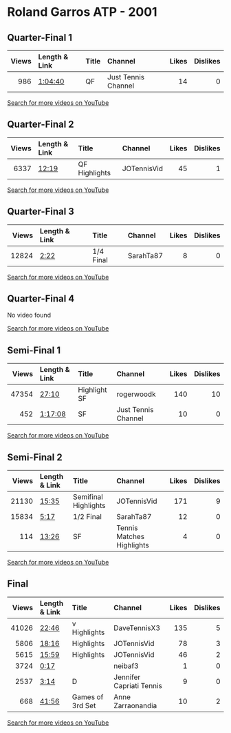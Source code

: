 
# Roland Garros ATP - 2001
    
## Quarter-Final 1
|   Views | Length & Link                                          | Title   | Channel             |   Likes |   Dislikes |
|--------:|:-------------------------------------------------------|:--------|:--------------------|--------:|-----------:|
|     986 | [1:04:40](https://www.youtube.com/watch?v=ULHSHi1vw5c) | QF      | Just Tennis Channel |      14 |          0 |

[Search for more videos on YouTube](https://www.youtube.com/results?search_query=%22roland+garros%22+%22Hingis%22+%22Schiavone%22+%222001%22+%22highlights%22)     

## Quarter-Final 2
|   Views | Length & Link                                        | Title         | Channel     |   Likes |   Dislikes |
|--------:|:-----------------------------------------------------|:--------------|:------------|--------:|-----------:|
|    6337 | [12:19](https://www.youtube.com/watch?v=1wmqn_BMctk) | QF Highlights | JOTennisVid |      45 |          1 |

[Search for more videos on YouTube](https://www.youtube.com/results?search_query=%22roland+garros%22+%22Capriati%22+%22Williams%22+%222001%22+%22highlights%22)     

## Quarter-Final 3
|   Views | Length & Link                                       | Title     | Channel   |   Likes |   Dislikes |
|--------:|:----------------------------------------------------|:----------|:----------|--------:|-----------:|
|   12824 | [2:22](https://www.youtube.com/watch?v=8eVEt6J5hC4) | 1/4 Final | SarahTa87 |       8 |          0 |

[Search for more videos on YouTube](https://www.youtube.com/results?search_query=%22roland+garros%22+%22Clijsters%22+%22Mandula%22+%222001%22+%22highlights%22)     

## Quarter-Final 4
No video found

[Search for more videos on YouTube](https://www.youtube.com/results?search_query=%22roland+garros%22+%22Henin%22+%22Krasnoroutskaya%22+%222001%22+%22highlights%22)     

## Semi-Final 1
|   Views | Length & Link                                          | Title           | Channel             |   Likes |   Dislikes |
|--------:|:-------------------------------------------------------|:----------------|:--------------------|--------:|-----------:|
|   47354 | [27:10](https://www.youtube.com/watch?v=WjFgW_PW0gM)   | Highlight    SF | rogerwoodk          |     140 |         10 |
|     452 | [1:17:08](https://www.youtube.com/watch?v=GnQXjoeHHBk) | SF              | Just Tennis Channel |      10 |          0 |

[Search for more videos on YouTube](https://www.youtube.com/results?search_query=%22roland+garros%22+%22Capriati%22+%22Hingis%22+%222001%22+%22highlights%22)     

## Semi-Final 2
|   Views | Length & Link                                        | Title                | Channel                   |   Likes |   Dislikes |
|--------:|:-----------------------------------------------------|:---------------------|:--------------------------|--------:|-----------:|
|   21130 | [15:35](https://www.youtube.com/watch?v=q-uIQCrgrIo) | Semifinal Highlights | JOTennisVid               |     171 |          9 |
|   15834 | [5:17](https://www.youtube.com/watch?v=61Zwhf8w6i0)  | 1/2 Final            | SarahTa87                 |      12 |          0 |
|     114 | [13:26](https://www.youtube.com/watch?v=xVushEkLFA0) | SF                   | Tennis Matches Highlights |       4 |          0 |

[Search for more videos on YouTube](https://www.youtube.com/results?search_query=%22roland+garros%22+%22Clijsters%22+%22Henin%22+%222001%22+%22highlights%22)     

## Final
|   Views | Length & Link                                        | Title             | Channel                  |   Likes |   Dislikes |
|--------:|:-----------------------------------------------------|:------------------|:-------------------------|--------:|-----------:|
|   41026 | [22:46](https://www.youtube.com/watch?v=tOjZu5GGzQc) | v      Highlights | DaveTennisX3             |     135 |          5 |
|    5806 | [18:16](https://www.youtube.com/watch?v=EzzfIthKtkU) | Highlights        | JOTennisVid              |      78 |          3 |
|    5615 | [15:59](https://www.youtube.com/watch?v=vXXXf0bkbZs) | Highlights        | JOTennisVid              |      46 |          2 |
|    3724 | [0:17](https://www.youtube.com/watch?v=XKmFq82O8sQ)  |                   | neibaf3                  |       1 |          0 |
|    2537 | [3:14](https://www.youtube.com/watch?v=RIeP31pVNTw)  | D                 | Jennifer Capriati Tennis |       9 |          0 |
|     668 | [41:56](https://www.youtube.com/watch?v=3t5IWifFyb4) | Games of 3rd Set  | Anne Zarraonandia        |      10 |          2 |

[Search for more videos on YouTube](https://www.youtube.com/results?search_query=%22roland+garros%22+%22Capriati%22+%22Clijsters%22+%222001%22+%22highlights%22)     
